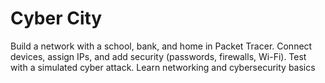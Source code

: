 # Cyber City

Build a network with a school, bank, and home in Packet Tracer. Connect devices, assign IPs, and add security (passwords, firewalls, Wi-Fi). Test with a simulated cyber attack. Learn networking and cybersecurity basics
